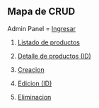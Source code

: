 ## **Mapa de CRUD**

Admin Panel = [Ingresar](http://localhost:3000/products/admin "Ingresar")


1. [Listado de productos](http://localhost:3000/products "Listado de productos")

3. [Detalle de productos (ID)](http://localhost:3000/products/productDetail/7 "Detalle de productos (ID)")

5. [Creacion](http://localhost:3000/products/create "Creacion")


8. [Edicion (ID)](http://localhost:3000/products/edit/7 "Edicion (ID)")

10. [Eliminacion](http://localhost:3000/products "Eliminacion")